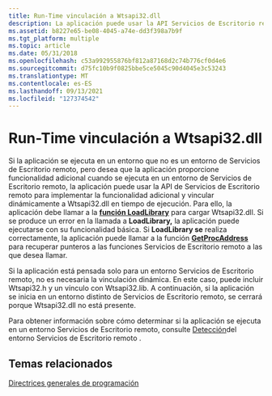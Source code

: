 ```yaml
---
title: Run-Time vinculación a Wtsapi32.dll
description: La aplicación puede usar la API Servicios de Escritorio remoto para vincular dinámicamente a la Wtsapi32.dll en tiempo de ejecución. Para ello, la aplicación debe llamar a la función LoadLibrary para cargar Wtsapi32.dll.
ms.assetid: b8227e65-be08-4045-a74e-dd3f398a7b9f
ms.tgt_platform: multiple
ms.topic: article
ms.date: 05/31/2018
ms.openlocfilehash: c53a992955876bf812a87168d2c74b776cf0d4e6
ms.sourcegitcommit: d75fc10b9f0825bbe5ce5045c90d4045e3c53243
ms.translationtype: MT
ms.contentlocale: es-ES
ms.lasthandoff: 09/13/2021
ms.locfileid: "127374542"
---
```

# <a name="run-time-linking-to-wtsapi32dll"></a>Run-Time vinculación a Wtsapi32.dll

Si la aplicación se ejecuta en un entorno que no es un entorno de Servicios de Escritorio remoto, pero desea que la aplicación proporcione funcionalidad adicional cuando se ejecuta en un entorno de Servicios de Escritorio remoto, la aplicación puede usar la API de Servicios de Escritorio remoto para implementar la funcionalidad adicional y vincular dinámicamente a Wtsapi32.dll en tiempo de ejecución. Para ello, la aplicación debe llamar a la [**función LoadLibrary**](/windows/desktop/api/libloaderapi/nf-libloaderapi-loadlibrarya) para cargar Wtsapi32.dll. Si se produce un error en la llamada a **LoadLibrary,** la aplicación puede ejecutarse con su funcionalidad básica. Si **LoadLibrary se** realiza correctamente, la aplicación puede llamar a la función [**GetProcAddress**](/windows/desktop/api/libloaderapi/nf-libloaderapi-getprocaddress) para recuperar punteros a las funciones Servicios de Escritorio remoto a las que desea llamar.

Si la aplicación está pensada solo para un entorno Servicios de Escritorio remoto, no es necesaria la vinculación dinámica. En este caso, puede incluir Wtsapi32.h y un vínculo con Wtsapi32.lib. A continuación, si la aplicación se inicia en un entorno distinto de Servicios de Escritorio remoto, se cerrará porque Wtsapi32.dll no está presente.

Para obtener información sobre cómo determinar si la aplicación se ejecuta en un entorno Servicios de Escritorio remoto, consulte [Detección](detecting-the-terminal-services-environment.md)del entorno Servicios de Escritorio remoto .

## <a name="related-topics"></a>Temas relacionados

<dl> <dt>

[Directrices generales de programación](general-programming-guidelines.md)
</dt> </dl>

 

 